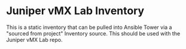 Juniper vMX  Lab Inventory
================================
This is a static inventory that can be pulled into Ansible Tower via a "sourced from project" Inventory source. This should be used with the Juniper vMX Lab repo.
